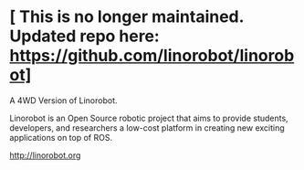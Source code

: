 # [ This is no longer maintained. Updated repo here: https://github.com/linorobot/linorobot]

A 4WD Version of Linorobot.

Linorobot is an Open Source robotic project that aims to provide students, developers, and researchers a low-cost platform in creating new exciting applications on top of ROS.

http://linorobot.org
